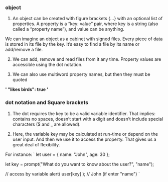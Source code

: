### object

1. An object can be created with figure brackets {…} with an optional list of properties. A property is a “key: value” pair, where key is a string (also called a “property name”), and value can be anything.

We can imagine an object as a cabinet with signed files. Every piece of data is stored in its file by the key. It’s easy to find a file by its name or add/remove a file.

2. We can add, remove and read files from it any time.
   Property values are accessible using the dot notation.

3. We can also use multiword property names, but then they must be quoted

**' "likes birds": true '**

### dot notation and Square brackets

1. The dot requires the key to be a valid variable identifier. That implies: contains no spaces, doesn’t start with a digit and doesn’t include special characters ($ and \_ are allowed).

2. Here, the variable key may be calculated at run-time or depend on the user input. And then we use it to access the property. That gives us a great deal of flexibility.

For instance:
`
let user = {
name: "John",
age: 30
};

let key = prompt("What do you want to know about the user?", "name");

// access by variable
alert( user[key] ); // John (if enter "name")
`

